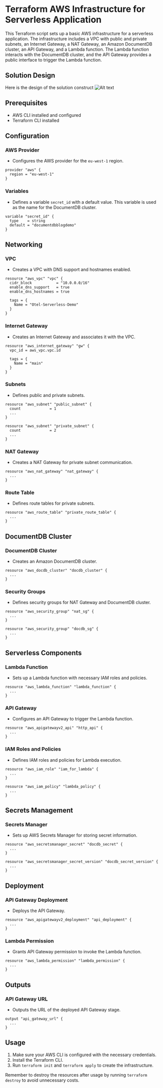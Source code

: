 # Terraform AWS Infrastructure for Serverless Application

This Terraform script sets up a basic AWS infrastructure for a serverless application. The infrastructure includes a VPC with public and private subnets, an Internet Gateway, a NAT Gateway, an Amazon DocumentDB cluster, an API Gateway, and a Lambda function. The Lambda function interacts with the DocumentDB cluster, and the API Gateway provides a public interface to trigger the Lambda function.
## Solution Design
Here is the design of the solution construct
![Alt text](solutiondesign/Otel%20Implementation.png)

## Prerequisites
- AWS CLI installed and configured
- Terraform CLI installed

## Configuration

### AWS Provider
- Configures the AWS provider for the `eu-west-1` region.

```hcl
provider "aws" {
  region = "eu-west-1"
}
```

### Variables
- Defines a variable `secret_id` with a default value. This variable is used as the name for the DocumentDB cluster.

```hcl
variable "secret_id" {
  type    = string
  default = "documentdbblogdemo"
}
```

## Networking

### VPC
- Creates a VPC with DNS support and hostnames enabled.

```hcl
resource "aws_vpc" "vpc" {
  cidr_block           = "10.0.0.0/16"
  enable_dns_support   = true
  enable_dns_hostnames = true

  tags = {
    Name = "Otel-Serverless-Demo"
  }
}
```

### Internet Gateway
- Creates an Internet Gateway and associates it with the VPC.

```hcl
resource "aws_internet_gateway" "gw" {
  vpc_id = aws_vpc.vpc.id

  tags = {
    Name = "main"
  }
}
```

### Subnets
- Defines public and private subnets.

```hcl
resource "aws_subnet" "public_subnet" {
  count             = 1
  ...
}

resource "aws_subnet" "private_subnet" {
  count             = 2
  ...
}
```

### NAT Gateway
- Creates a NAT Gateway for private subnet communication.

```hcl
resource "aws_nat_gateway" "nat_gateway" {
  ...
}
```

### Route Table
- Defines route tables for private subnets.

```hcl
resource "aws_route_table" "private_route_table" {
  ...
}
```

## DocumentDB Cluster

### DocumentDB Cluster
- Creates an Amazon DocumentDB cluster.

```hcl
resource "aws_docdb_cluster" "docdb_cluster" {
  ...
}
```

### Security Groups
- Defines security groups for NAT Gateway and DocumentDB cluster.

```hcl
resource "aws_security_group" "nat_sg" {
  ...
}

resource "aws_security_group" "docdb_sg" {
  ...
}
```

## Serverless Components

### Lambda Function
- Sets up a Lambda function with necessary IAM roles and policies.

```hcl
resource "aws_lambda_function" "lambda_function" {
  ...
}
```

### API Gateway
- Configures an API Gateway to trigger the Lambda function.

```hcl
resource "aws_apigatewayv2_api" "http_api" {
  ...
}
```

### IAM Roles and Policies
- Defines IAM roles and policies for Lambda execution.

```hcl
resource "aws_iam_role" "iam_for_lambda" {
  ...
}

resource "aws_iam_policy" "lambda_policy" {
  ...
}
```

## Secrets Management

### Secrets Manager
- Sets up AWS Secrets Manager for storing secret information.

```hcl
resource "aws_secretsmanager_secret" "docdb_secret" {
  ...
}

resource "aws_secretsmanager_secret_version" "docdb_secret_version" {
  ...
}
```

## Deployment

### API Gateway Deployment
- Deploys the API Gateway.

```hcl
resource "aws_apigatewayv2_deployment" "api_deployment" {
  ...
}
```

### Lambda Permission
- Grants API Gateway permission to invoke the Lambda function.

```hcl
resource "aws_lambda_permission" "lambda_permission" {
  ...
}
```

## Outputs

### API Gateway URL
- Outputs the URL of the deployed API Gateway stage.

```hcl
output "api_gateway_url" {
  ...
}
```

## Usage

1. Make sure your AWS CLI is configured with the necessary credentials.
2. Install the Terraform CLI.
3. Run `terraform init` and `terraform apply` to create the infrastructure.

Remember to destroy the resources after usage by running `terraform destroy` to avoid unnecessary costs.